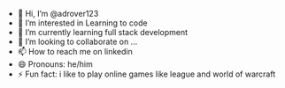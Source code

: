 - 👋 Hi, I’m @adrover123
- 👀 I’m interested in Learning to code
- 🌱 I’m currently learning full stack development
- 💞️ I’m looking to collaborate on ...
- 📫 How to reach me on linkedin
- 😄 Pronouns: he/him
- ⚡ Fun fact: i like to play online games like league and world of warcraft

<!---
adrover123/adrover123 is a ✨ special ✨ repository because its `README.md` (this file) appears on your GitHub profile.
You can click the Preview link to take a look at your changes.
--->
